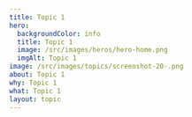 ```yaml
---
title: Topic 1
hero:
  backgroundColor: info
  title: Topic 1
  image: /src/images/heros/hero-home.png
  imgAlt: Topic 1
image: /src/images/topics/screenshot-20-.png
about: Topic 1
why: Topic 1
what: Topic 1
layout: topic
---
```

